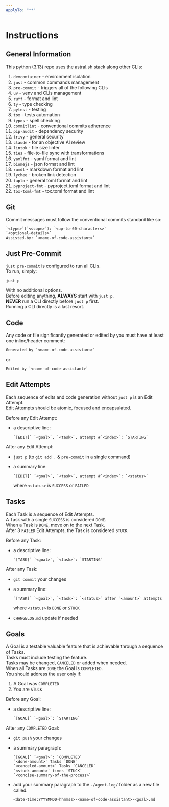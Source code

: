 ```yaml
---
applyTo: "**"
---
```


# Instructions

## General Information

This python (3.13) repo uses the astral.sh stack along other CLIs:
1. `devcontainer` - environment isolation
2. `just` - common commands management
3. `pre-commit` - triggers all of the following CLIs
4. `uv` - venv and CLIs management
5. `ruff` - format and lint
6. `ty` - type checking
7. `pytest` - testing
8. `tox` - tests automation
9. `typos` - spell checking
10. `commitlint` - conventional commits adherence
11. `pip-audit` - dependency security
12. `trivy` - general security
13. `claude` - for an objective AI review
14. `lintok` - file size linter
15. `ties` - file-to-file sync with transformations
16. `yamlfmt` - yaml format and lint
17. `biomejs` - json format and lint
18. `rumdl` - markdown format and lint
19. `lychee` - broken link detection
20. `taplo` - general toml format and lint
21. `pyproject-fmt` - pyproject.toml format and lint
22. `tox-toml-fmt` - tox.toml format and lint

## Git

Commit messages must follow the conventional commits standard like so:  

```text
`<type>`(`<scope>`): `<up-to-60-characters>`  
`<optional-details>`  
Assisted-by: `<name-of-code-assistant>`  
```

## Just Pre-Commit

`just pre-commit` is configured to run all CLIs.  
To run, simply:

```shell
just p
```

With no additional options.  
Before editing anything, **ALWAYS** start with `just p`.  
**NEVER** run a CLI directly before `just p` first.  
Running a CLI directly is a last resort.  

## Code

Any code or file significantly generated or edited by you
must have at least one inline/header comment:  

```text
Generated by `<name-of-code-assistant>`
```

or  

```text
Edited by `<name-of-code-assistant>`  
```

## Edit Attempts

Each sequence of edits and code generation without
`just p` is an Edit Attempt.  
Edit Attempts should be atomic, focused and encapsulated.  

Before any Edit Attempt:
- a descriptive line:

  ```text
  `[EDIT]` `<goal>`, `<task>`, attempt #`<index>`: `STARTING`  
  ```

After any Edit Attempt:  
- `just p` (to `git add .` & `pre-commit` in a single command)
- a summary line:

  ```text
  `[EDIT]` `<goal>`, `<task>`, attempt #`<index>`: `<status>`  
  ```

  where `<status>` is `SUCCESS` or `FAILED`

## Tasks

Each Task is a sequence of Edit Attempts.  
A Task with a single `SUCCESS` is considered `DONE`.  
When a Task is `DONE`, move on to the next Task.  
After 3 `FAILED` Edit Attempts, the Task is considered `STUCK`.  

Before any Task:  
- a descriptive line:

  ```text
  `[TASK]` `<goal>`, `<task>`: `STARTING`  
  ```

After any Task:  
- `git commit` your changes
- a summary line:

  ```text
  `[TASK]` `<goal>`, `<task>`: `<status>` after `<amount>` attempts  
  ```

  where `<status>` is `DONE` or `STUCK`

- `CHANGELOG.md` update if needed

## Goals

A Goal is a testable valuable feature that is achievable
through a sequence of Tasks.  
Tasks must include testing the feature.  
Tasks may be changed, `CANCELED` or added when needed.  
When all Tasks are `DONE` the Goal is `COMPLETED`.  
You should address the user only if:
1. A Goal was `COMPLETED`
2. You are `STUCK`

Before any Goal:
- a descriptive line:

  ```text
  `[GOAL]` `<goal>`: `STARTING`  
  ```

After any `COMPLETED` Goal:
- `git push` your changes
- a summary paragraph:

  ```text
  `[GOAL]` `<goal>`: `COMPLETED`  
  `<done-amount>` Tasks `DONE`  
  `<canceled-amount>` Tasks `CANCELED`  
  `<stuck-amount>` times `STUCK`  
  `<concise-summary-of-the-process>`  
  ```

- add your summary paragraph to the `./agent-log/` folder as a new file called:

  `<date-time:YYYYMMDD-hhmmss>-<name-of-code-assistant>-<goal>.md`
